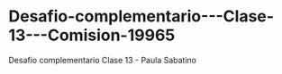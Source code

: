 # Desafio-complementario---Clase-13---Comision-19965

Desafio complementario Clase 13 - Paula Sabatino
